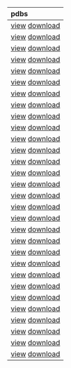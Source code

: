| pdbs                                                                                                                                                                                                  |
| :---------------------------------------------------------------------------------------------------------------------------------------------------------------------------------------------------- |
| [view](https://molstar.org/viewer/?snapshot-url=https://ggnicastro.github.io/t/m/1.molx&snapshot-url-type=molx) [download](./t/m/1.html)                              |
| [view](https://molstar.org/viewer/?snapshot-url=https://ggnicastro.github.io/t/m/2.molx&snapshot-url-type=molx) [download](./t/m/2.html)                              |
| [view](https://molstar.org/viewer/?snapshot-url=https://ggnicastro.github.io/t/m/3.molx&snapshot-url-type=molx) [download](./t/m/3.html)                              |
| [view](https://molstar.org/viewer/?snapshot-url=https://ggnicastro.github.io/t/m/4.molx&snapshot-url-type=molx) [download](./t/m/4.html)                              |
| [view](https://molstar.org/viewer/?snapshot-url=https://ggnicastro.github.io/t/m/5.molx&snapshot-url-type=molx) [download](./t/m/5.html)                              |
| [view](https://molstar.org/viewer/?snapshot-url=https://ggnicastro.github.io/t/m/6.molx&snapshot-url-type=molx) [download](./t/m/6.html)                              |
| [view](https://molstar.org/viewer/?snapshot-url=https://ggnicastro.github.io/t/m/7.molx&snapshot-url-type=molx) [download](./t/m/7.molx)                              |
| [view](https://molstar.org/viewer/?snapshot-url=https://ggnicastro.github.io/t/m/8.molx&snapshot-url-type=molx) [download](./t/m/8.molx)                              |
| [view](https://molstar.org/viewer/?snapshot-url=https://ggnicastro.github.io/t/m/9.molx&snapshot-url-type=molx) [download](./t/m/9.molx)                              |
| [view](https://molstar.org/viewer/?snapshot-url=https://ggnicastro.github.io/t/m/10.molx&snapshot-url-type=molx) [download](./t/m/10.molx)                              |
| [view](https://molstar.org/viewer/?snapshot-url=https://ggnicastro.github.io/t/m/11.molx&snapshot-url-type=molx) [download](./t/m/11.molx)                              |
| [view](https://molstar.org/viewer/?snapshot-url=https://ggnicastro.github.io/t/m/12.molx&snapshot-url-type=molx) [download](./t/m/12.molx)                              |
| [view](https://molstar.org/viewer/?snapshot-url=https://ggnicastro.github.io/t/m/13.molx&snapshot-url-type=molx) [download](./t/m/13.molx)                              |
| [view](https://molstar.org/viewer/?snapshot-url=https://ggnicastro.github.io/t/m/14.molx&snapshot-url-type=molx) [download](./t/m/14.molx)                              |
| [view](https://molstar.org/viewer/?snapshot-url=https://ggnicastro.github.io/t/m/15.molx&snapshot-url-type=molx) [download](./t/m/15.molx)                              |
| [view](https://molstar.org/viewer/?snapshot-url=https://ggnicastro.github.io/t/m/16.molx&snapshot-url-type=molx) [download](./t/m/16.molx)                              |
| [view](https://molstar.org/viewer/?snapshot-url=https://ggnicastro.github.io/t/m/17.molx&snapshot-url-type=molx) [download](./t/m/17.molx)                              |
| [view](https://molstar.org/viewer/?snapshot-url=https://ggnicastro.github.io/t/m/18.molx&snapshot-url-type=molx) [download](./t/m/18.molx)                              |
| [view](https://molstar.org/viewer/?snapshot-url=https://ggnicastro.github.io/t/m/19.molx&snapshot-url-type=molx) [download](./t/m/19.molx)                              |
| [view](https://molstar.org/viewer/?snapshot-url=https://ggnicastro.github.io/t/m/20.molx&snapshot-url-type=molx) [download](./t/m/20.molx)                              |
| [view](https://molstar.org/viewer/?snapshot-url=https://ggnicastro.github.io/t/m/21.molx&snapshot-url-type=molx) [download](./t/m/21.molx)                              |
| [view](https://molstar.org/viewer/?snapshot-url=https://ggnicastro.github.io/t/m/22.molx&snapshot-url-type=molx) [download](./t/m/22.molx)                              |
| [view](https://molstar.org/viewer/?snapshot-url=https://ggnicastro.github.io/t/m/23.molx&snapshot-url-type=molx) [download](./t/m/23.molx)                              |
| [view](https://molstar.org/viewer/?snapshot-url=https://ggnicastro.github.io/t/m/24.molx&snapshot-url-type=molx) [download](./t/m/24.molx)                              |
| [view](https://molstar.org/viewer/?snapshot-url=https://ggnicastro.github.io/t/m/25.molx&snapshot-url-type=molx) [download](./t/m/25.molx)                              |
| [view](https://molstar.org/viewer/?snapshot-url=https://ggnicastro.github.io/t/m/26.molx&snapshot-url-type=molx) [download](./t/m/26.molx)                              |
| [view](https://molstar.org/viewer/?snapshot-url=https://ggnicastro.github.io/t/m/27.molx&snapshot-url-type=molx) [download](./t/m/27.molx)                              |
| [view](https://molstar.org/viewer/?snapshot-url=https://ggnicastro.github.io/t/m/28.molx&snapshot-url-type=molx) [download](./t/m/28.molx)                              |
| [view](https://molstar.org/viewer/?snapshot-url=https://ggnicastro.github.io/t/m/29.molx&snapshot-url-type=molx) [download](./t/m/29.molx)                              |
| [view](https://molstar.org/viewer/?snapshot-url=https://ggnicastro.github.io/t/m/30.molx&snapshot-url-type=molx) [download](./t/m/30.molx)                              |
